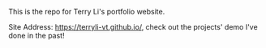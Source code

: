 This is the repo for Terry Li's portfolio website.

Site Address: https://terryli-vt.github.io/, check out the projects' demo I've done in the past!
